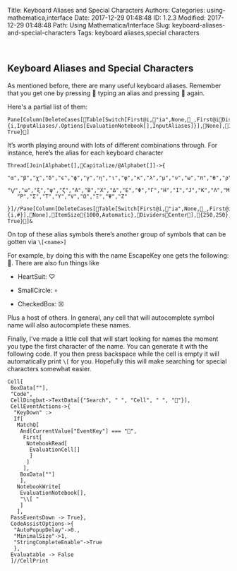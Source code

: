 Title: Keyboard Aliases and Special Characters
Authors: 
Categories: using-mathematica,interface
Date: 2017-12-29 01:48:48
ID: 1.2.3
Modified: 2017-12-29 01:48:48
Path: Using Mathematica/Interface
Slug: keyboard-aliases-and-special-characters
Tags: keyboard aliases,special characters

<a id="keyboard-aliases-and-special-characters" style="width:0;height:0;margin:0;padding:0;">&zwnj;</a>

## Keyboard Aliases and Special Characters

As mentioned before, there are many useful keyboard aliases. Remember that you get one by pressing  typing an alias and pressing  again. 

Here's a partial list of them:

	Pane[Column[DeleteCases[Table[Switch[First@i,"ia",None,_,First@iDisplayForm@Last@i],{i,InputAliases/.Options[EvaluationNotebook[],InputAliases]}],None],ItemSize{1000,Automatic},DividersCenter],{250,250},Scrollbars{False, True}]



It’s worth playing around with lots of different combinations through. For instance, here’s the alias for each keyboard character

	Thread[Join[Alphabet[],Capitalize/@Alphabet[]]->{
	   "α","β","χ","δ","ϵ","ϕ","γ","η","ι","φ","κ","λ","μ","ν","ω","π","θ","ρ","σ","τ","υ",
	   "⋁","ω","ξ","ψ","ζ","Α","Β","Χ","Δ","Ε","Φ","Γ","Η","Ι","J","Κ","Λ","Μ","Ν","Ω","Π","Θ",
	   "Ρ","Σ","Τ","Υ","V","Ω","Ξ","Ψ","Ζ"
	   }]//Pane[Column[DeleteCases[Table[Switch[First@i,"ia",None,_,First@iDisplayForm@Last@i],{i,#}],None],ItemSize{1000,Automatic},DividersCenter],{250,250},Scrollbars{False, True}]&



On top of these alias symbols there’s another group of symbols that can be gotten via  ```\[<name>]```

For example, by doing this with the name EscapeKey one gets the following: . There are also fun things like

* HeartSuit: ♡

* SmallCircle: ∘

* CheckedBox: ☒

Plus a host of others. In general, any cell that will autocomplete symbol name will also autocomplete these names.

Finally, I’ve made a little cell that will start looking for names the moment you type the first character of the name. You can generate it with the following code. If you then press backspace while the cell is empty it will automatically print  ```\[```  for you. Hopefully this will make searching for special characters somewhat easier.

	Cell[
	 BoxData[""], 
	 "Code",
	 CellDingbat->TextData[{"Search", " ", "Cell", " ", ""}],
	 CellEventActions->{
	  "KeyDown" :> 
	  If[
	   MatchQ[
	    And[CurrentValue["EventKey"] === "", 
	     First[
	      NotebookRead[
	       EvaluationCell[]
	       ]
	      ]
	     ], 
	    BoxData[""]
	    ], 
	   NotebookWrite[
	    EvaluationNotebook[], 
	    "\\[ "
	    ]
	   ], 
	 PassEventsDown -> True},
	 CodeAssistOptions->{
	  "AutoPopupDelay"->0.,
	  "MinimalSize"->1,
	  "StringCompleteEnable"->True
	  },
	 Evaluatable -> False
	 ]//CellPrint
